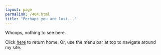 ```yaml
---
layout: page
permalink: /404.html
title: "Perhaps you are lost..."
---
```


Whoops, nothing to see here.

Click <a href="{{ site.url }}">here</a> to return home. Or, use the menu bar at top to navigate around my site.

